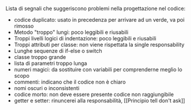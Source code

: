 Lista di segnali che suggeriscono problemi nella progettazione nel codice:
- codice duplicato: usato in precedenza per arrivare ad un verde, va poi rimosso
- Metodo "troppo" lungi: poco leggibili e riusabili
- Troppi livelli logici di indentazione: poco leggibili e riusabili
- Troppi attributi per classe: non viene rispettata la single responsability
- Lunghe sequenze di if-else o switch
- classe troppo grande
- lista di parametri troppo lunga
- numeri magici: da sostituire con variabili per comprenderne meglio lo scopo
- commenti: indicano che il codice non è chiaro
- nomi oscuri o inconsistenti
- codice morto: non deve essere presente codice non raggiungibile
- getter e setter: rinuncerei alla responsabilità, [[Principio tell don't ask]]